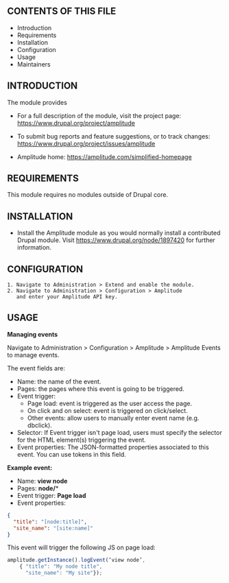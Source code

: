 CONTENTS OF THIS FILE
---------------------

 * Introduction
 * Requirements
 * Installation
 * Configuration
 * Usage
 * Maintainers


INTRODUCTION
------------

The module provides

 * For a full description of the module, visit the project page:
   https://www.drupal.org/project/amplitude

 * To submit bug reports and feature suggestions, or to track changes:
   https://www.drupal.org/project/issues/amplitude
   
 * Amplitude home: https://amplitude.com/simplified-homepage


REQUIREMENTS
------------

This module requires no modules outside of Drupal core.


INSTALLATION
------------

 * Install the Amplitude module as you would normally install a
   contributed Drupal module. Visit https://www.drupal.org/node/1897420 for
   further information.


CONFIGURATION
-------------

    1. Navigate to Administration > Extend and enable the module.
    2. Navigate to Administration > Configuration > Amplitude
       and enter your Amplitude API key.

USAGE
-----

**Managing events**

Navigate to Administration > Configuration > Amplitude > Amplitude Events to manage events.

The event fields are:

- Name: the name of the event.
- Pages: the pages where this event is going to be triggered.
- Event trigger: 
  - Page load: event is triggered as the user access the page.
  - On click and on select: event is triggered on click/select.
  - Other events: allow users to manually enter event name (e.g. dbclick).
- Selector: If Event trigger isn't page load, users must specify the selector
 for the HTML element(s) triggering the event.
- Event properties: The JSON-formatted properties associated to this event. You can use tokens in this field.

**Example event:**

- Name: **view node**
- Pages: **node/***
- Event trigger: **Page load**
- Event properties: 
```json
{
  "title": "[node:title]",
  "site_name": "[site:name]"
}  
```

This event will trigger the following JS on page load:

```javascript
amplitude.getInstance().logEvent(‘view node’,
    { "title": "My node title",
      "site_name": "My site"});
```
